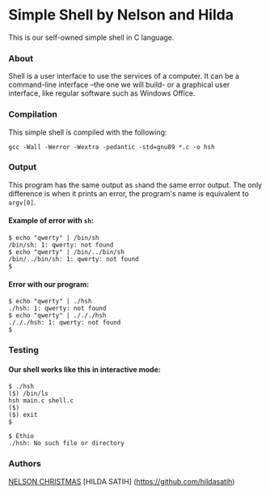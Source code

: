 # Simple Shell by Nelson and Hilda

This is our self-owned simple shell in C language.

### About

Shell is a user interface to use the services of a computer. It can be a command-line interface –the one we will build- or a graphical user interface, like regular software such as Windows Office.

### Compilation
This simple shell is compiled with the following:
```
gcc -Wall -Werror -Wextra -pedantic -std=gnu89 *.c -o hsh
```

### Output
This program has the same output as ```sh```and the same error output. The only difference is when it prints an error, the program's name is equivalent to ```argv[0]```.

#### Example of error with ```sh```:
```
$ echo "qwerty" | /bin/sh
/bin/sh: 1: qwerty: not found
$ echo "qwerty" | /bin/../bin/sh
/bin/../bin/sh: 1: qwerty: not found
$
```

#### Error with our program:

```
$ echo "qwerty" | ./hsh
./hsh: 1: qwerty: not found
$ echo "qwerty" | ./././hsh
./././hsh: 1: qwerty: not found
$
```
### Testing
#### Our shell works like this in interactive mode:
```
$ ./hsh
($) /bin/ls
hsh main.c shell.c
($)
($) exit
$
```






```
$ Ethio
./hsh: No such file or directory
```

### Authors
[NELSON CHRISTMAS](https://github.com/NERO690)
[HILDA SATIH] (https://github.com/hildasatih)


